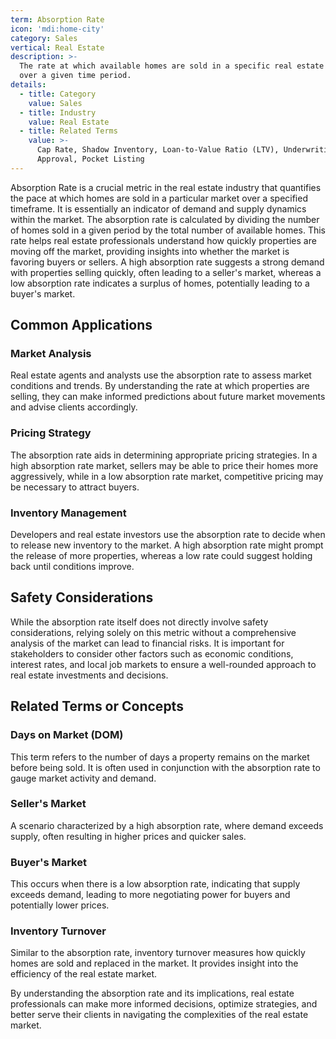 ```yaml
---
term: Absorption Rate
icon: 'mdi:home-city'
category: Sales
vertical: Real Estate
description: >-
  The rate at which available homes are sold in a specific real estate market
  over a given time period.
details:
  - title: Category
    value: Sales
  - title: Industry
    value: Real Estate
  - title: Related Terms
    value: >-
      Cap Rate, Shadow Inventory, Loan-to-Value Ratio (LTV), Underwriting
      Approval, Pocket Listing
---
```

Absorption Rate is a crucial metric in the real estate industry that quantifies the pace at which homes are sold in a particular market over a specified timeframe. It is essentially an indicator of demand and supply dynamics within the market. The absorption rate is calculated by dividing the number of homes sold in a given period by the total number of available homes. This rate helps real estate professionals understand how quickly properties are moving off the market, providing insights into whether the market is favoring buyers or sellers. A high absorption rate suggests a strong demand with properties selling quickly, often leading to a seller's market, whereas a low absorption rate indicates a surplus of homes, potentially leading to a buyer's market.

## Common Applications

### Market Analysis
Real estate agents and analysts use the absorption rate to assess market conditions and trends. By understanding the rate at which properties are selling, they can make informed predictions about future market movements and advise clients accordingly.

### Pricing Strategy
The absorption rate aids in determining appropriate pricing strategies. In a high absorption rate market, sellers may be able to price their homes more aggressively, while in a low absorption rate market, competitive pricing may be necessary to attract buyers.

### Inventory Management
Developers and real estate investors use the absorption rate to decide when to release new inventory to the market. A high absorption rate might prompt the release of more properties, whereas a low rate could suggest holding back until conditions improve.

## Safety Considerations

While the absorption rate itself does not directly involve safety considerations, relying solely on this metric without a comprehensive analysis of the market can lead to financial risks. It is important for stakeholders to consider other factors such as economic conditions, interest rates, and local job markets to ensure a well-rounded approach to real estate investments and decisions.

## Related Terms or Concepts

### Days on Market (DOM)
This term refers to the number of days a property remains on the market before being sold. It is often used in conjunction with the absorption rate to gauge market activity and demand.

### Seller's Market
A scenario characterized by a high absorption rate, where demand exceeds supply, often resulting in higher prices and quicker sales.

### Buyer's Market
This occurs when there is a low absorption rate, indicating that supply exceeds demand, leading to more negotiating power for buyers and potentially lower prices.

### Inventory Turnover
Similar to the absorption rate, inventory turnover measures how quickly homes are sold and replaced in the market. It provides insight into the efficiency of the real estate market.

By understanding the absorption rate and its implications, real estate professionals can make more informed decisions, optimize strategies, and better serve their clients in navigating the complexities of the real estate market.
